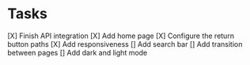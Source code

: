 # Tasks

[X] Finish API integration
[X] Add home page
[X] Configure the return button paths
[X] Add responsiveness
[] Add search bar
[] Add transition between pages
[] Add dark and light mode
